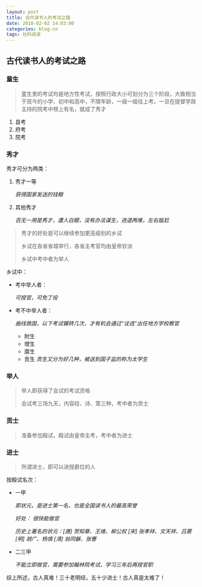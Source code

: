 ```yaml
---
layout: post
title: 古代读书人的考试之路
date: 2018-02-02 14:03:00
categories: blog-cn
tags: 社科阅读
--- 
```


## 古代读书人的考试之路

### 童生
>童生里的考试均是地方性考试，按照行政大小可划分为三个阶段，大致相当于现今的小学、初中和高中，不限年龄，一级一级往上考。一旦在提督学政主持的院考中榜上有名，就成了秀才

1. 县考
2. 府考
3. 院考

### 秀才

秀才可分为两类：

1. 秀才一等
   
   _获得国家发送的钱粮_
2. 其他秀才

   _百无一用是秀才，遭人白眼，没有办法谋生，进退两难，左右尴尬_

> 秀才的好处是可以继续参加更高级别的乡试
>
> 乡试在各省省城举行，各省主考官均由皇帝钦派
>
> 乡试中考中者为举人

乡试中：

- 考中举人者：
    
  _可授官，可免丁役_

- 考不中举人者：

  _曲线救国，以下考试辗转几次，才有机会通过“诠选”出任地方学校教官_

    - 附生
    - 增生
    - 廪生
    - 贡生
      _贡生又分为好几种，被送到国子监的称为太学生_

### 举人

> 举人即获得了会试的考试资格
>
> 会试考三场九天，内容经、诗、策三种，考中者为贡士

### 贡士

> 准备参加殿试，殿试由皇帝主考，考中者为进士

### 进士

> 所谓进士，即可以进授爵位的人

按殿试名次：

- 一甲

  _即状元，是进士第一名，也是全国读书人的最高荣誉_

  _好处： 很快能做官_
  
  _历史上著名的状元：[唐] 贺知章、王维、柳公权 [宋] 张孝祥、文天祥、吕蒙 [明] 胡广、杨慎 [清] 翁同龢、张謇_

- 二三甲

  _不能立即做官，需要参加翰林院考试，学习三年后再授官职_
  
综上所述，古人真难！三十老明经，五十少进士！古人真是太难了！




